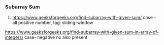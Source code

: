 ### Subarray Sum

1) https://www.geeksforgeeks.org/find-subarray-with-given-sum/    case - all positive number,  tag: sliding-window

https://www.geeksforgeeks.org/find-subarray-with-given-sum-in-array-of-integers/ case- negative no also present
